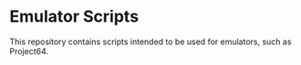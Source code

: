 # Emulator Scripts

This repository contains scripts intended to be used for emulators, such as Project64.